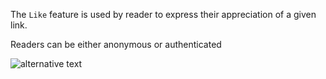 The `Like` feature is used by reader to express their appreciation of a given link. 

Readers can be either anonymous or authenticated


![alternative text](http://www.plantuml.com/plantuml/proxy?cache=no&src=https://raw.githubusercontent.com/wutsi/wutsi-domain/main/doc/capabilities/like/model.plantuml)
